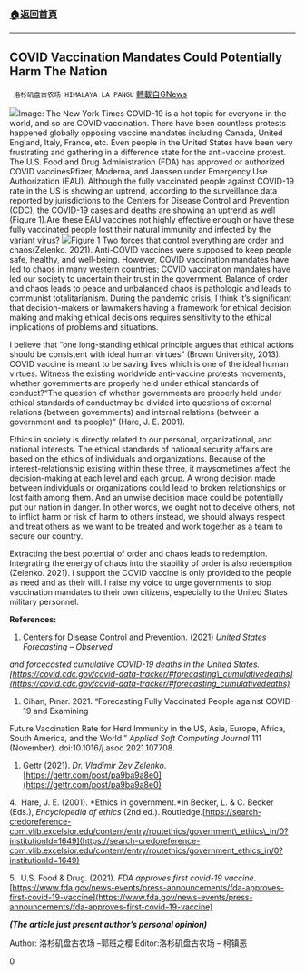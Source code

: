 ###  [:house:返回首頁](https://github.com/ourhimalayas/txt)
---


## COVID Vaccination Mandates Could Potentially Harm The Nation
` 洛杉矶盘古农场 HIMALAYA LA PANGU` [轉載自GNews](https://gnews.org/1535738/)

![](https://assets.gnews.org/wp-content/uploads/2021/09/60EB80E7-49D7-49FF-AEFC-8012C11DF297.jpeg)Image: The New York Times
COVID-19 is a hot topic for everyone in the world, and so are COVID vaccination. There have been countless protests happened globally opposing vaccine mandates including Canada, United England, Italy, France, etc. Even people in the United States have been very frustrating and gathering in a difference state for the anti-vaccine protest. The U.S. Food and Drug Administration (FDA) has approved or authorized COVID vaccinesPfizer, Moderna, and Janssen under Emergency Use Authorization (EAU). Although the fully vaccinated people against COVID-19 rate in the US is showing an uptrend, according to the surveillance data reported by jurisdictions to the Centers for Disease Control and Prevention (CDC), the COVID-19 cases and deaths are showing an uptrend as well (Figure 1).Are these EAU vaccines not highly effective enough or have these fully vaccinated people lost their natural immunity and infected by the variant virus?
![](https://assets.gnews.org/wp-content/uploads/2021/09/862BABF1-0483-45BE-858D-3C28548C0E66.png)Figure 1
Two forces that control everything are order and chaos(Zelenko. 2021). Anti-COVID vaccines were supposed to keep people safe, healthy, and well-being. However, COVID vaccination mandates have led to chaos in many western countries; COVID vaccination mandates have led our society to uncertain their trust in the government. Balance of order and chaos leads to peace and unbalanced chaos is pathologic and leads to communist totalitarianism. During the pandemic crisis, I think it’s significant that decision-makers or lawmakers having a framework for ethical decision making and making ethical decisions requires sensitivity to the ethical implications of problems and situations.

I believe that “one long-standing ethical principle argues that ethical actions should be consistent with ideal human virtues” (Brown University, 2013). COVID vaccine is meant to be saving lives which is one of the ideal human virtues. Witness the existing worldwide anti-vaccine protests movements, whether governments are properly held under ethical standards of conduct?“The question of whether governments are properly held under ethical standards of conductmay be divided into questions of external relations (between governments) and internal relations (between a government and its people)” (Hare, J. E. 2001).

Ethics in society is directly related to our personal, organizational, and national interests. The ethical standards of national security affairs are based on the ethics of individuals and organizations. Because of the interest-relationship existing within these three, it maysometimes affect the decision-making at each level and each group. A wrong decision made between individuals or organizations could lead to broken relationships or lost faith among them. And an unwise decision made could be potentially put our nation in danger. In other words, we ought not to deceive others, not to inflict harm or risk of harm to others instead, we should always respect and treat others as we want to be treated and work together as a team to secure our country.

Extracting the best potential of order and chaos leads to redemption. Integrating the energy of chaos into the stability of order is also redemption (Zelenko. 2021). I support the COVID vaccine is only provided to the people as need and as their will. I raise my voice to urge governments to stop vaccination mandates to their own citizens, especially to the United States military personnel.

**References:**

1. Centers for Disease Control and Prevention. (2021) *United States Forecasting – Observed*


*and forcecasted cumulative COVID-19 deaths in the United States.[https://covid.cdc.gov/covid-data-tracker/#forecasting\_cumulativedeaths](https://covid.cdc.gov/covid-data-tracker/#forecasting_cumulativedeaths)*

1. Cihan, Pınar. 2021. “Forecasting Fully Vaccinated People against COVID-19 and Examining


Future Vaccination Rate for Herd Immunity in the US, Asia, Europe, Africa, South America, and the World.” *Applied Soft Computing Journal* 111 (November). doi:10.1016/j.asoc.2021.107708.

1. Gettr (2021). *Dr. Vladimir Zev Zelenko*. [https://gettr.com/post/pa9ba9a8e0](https://gettr.com/post/pa9ba9a8e0)


4.  Hare, J. E. (2001). *Ethics in government.*In Becker, L. & C. Becker (Eds.), *Encyclopedia of ethics* (2nd ed.). Routledge.[https://search-credoreference-com.vlib.excelsior.edu/content/entry/routethics/government\_ethics\_in/0?institutionId=1649](https://search-credoreference-com.vlib.excelsior.edu/content/entry/routethics/government_ethics_in/0?institutionId=1649)

5.  U.S. Food & Drug. (2021). *FDA approves first covid-19 vaccine*. [https://www.fda.gov/news-events/press-announcements/fda-approves-first-covid-19-vaccine](https://www.fda.gov/news-events/press-announcements/fda-approves-first-covid-19-vaccine)

***(The article just present author’s personal opinion)***

Author: 洛杉矶盘古农场 –郭班之樱
Editor:洛杉矶盘古农场 – 柯镇恶



0
